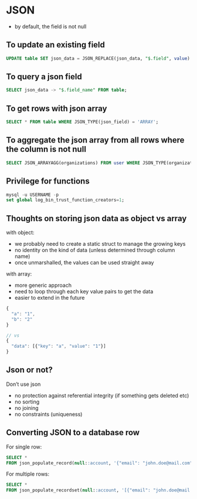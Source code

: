 # JSON

- by default, the field is not null

## To update an existing field

```sql
UPDATE table SET json_data = JSON_REPLACE(json_data, "$.field", value) WHERE...;
```

## To query a json field

```sql
SELECT json_data -> "$.field_name" FROM table;
```

## To get rows with json array

```sql
SELECT * FROM table WHERE JSON_TYPE(json_field) = 'ARRAY';
```

## To aggregate the json array from all rows where the column is not null

```sql
SELECT JSON_ARRAYAGG(organizations) FROM user WHERE JSON_TYPE(organizations) = 'ARRAY';
```
## Privilege for functions 

```sql
mysql -u USERNAME -p
set global log_bin_trust_function_creators=1;
```


## Thoughts on storing json data as object vs array


with object:
- we probably need to create a static struct to manage the growing keys
- no identity on the kind of data (unless determined through column name)
- once unmarshalled, the values can be used straight away

with array:
- more generic approach
- need to loop through each key value pairs to get the data 
- easier to extend in the future

```js
{
  "a": "1",
  "b": "2"
}

// vs
{
  "data": [{"key": "a", "value": "1"}]
}
```

## Json or not?

Don’t use json
- no protection against referential integrity (if something gets deleted etc)
- no sorting
- no joining
- no constraints (uniqueness)


## Converting JSON to a database row

For single row:
```sql
SELECT * 
FROM json_populate_record(null::account, '{"email": "john.doe@mail.com"}');
```


For multiple rows:

```sql
SELECT * 
FROM json_populate_recordset(null::account, '[{"email": "john.doe@mail.com"}, {"email": "janedoe@mail.com"}]');
```

